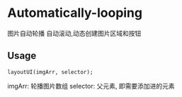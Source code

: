 
# Automatically-looping
图片自动轮播
自动滚动,动态创建图片区域和按钮
## Usage
```
layoutUI(imgArr, selector);
```
imgArr: 轮播图片数组
selector: 父元素, 即需要添加进的元素
